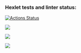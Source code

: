 ### Hexlet tests and linter status:

[![Actions Status](https://github.com/Zhitik13/backend-project-44/workflows/hexlet-check/badge.svg)](https://github.com/Zhitik13/backend-project-44/actions)

<a href="https://codeclimate.com/github/Zhitik13/backend-project-44/maintainability"><img src="https://api.codeclimate.com/v1/badges/8d4906076fcd0a0cdba2/maintainability" /></a>

<a href="https://asciinema.org/a/521451" target="_blank"><img src="https://asciinema.org/a/521451.svg" /></a>

<a href="https://asciinema.org/a/521846" target="_blank"><img src="https://asciinema.org/a/521846.svg" /></a>
